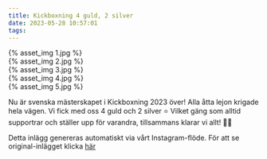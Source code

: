 ```yaml
---
title: Kickboxning 4 guld, 2 silver
date: 2023-05-28 10:57:01
tags:
---
```

<div class="postId" style="display: none;">ID: 17871663530912755</div>



<div
class="postCarouselContainer"
carousel-children="5"
>

<div class="carouselChild">
{% asset_img 1.jpg %}
</div>


<div class="carouselChild">
{% asset_img 2.jpg %}
</div>


<div class="carouselChild">
{% asset_img 3.jpg %}
</div>


<div class="carouselChild">
{% asset_img 4.jpg %}
</div>


<div class="carouselChild">
{% asset_img 5.jpg %}
</div>






</div>


Nu är svenska mästerskapet i Kickboxning 2023 över! Alla åtta lejon krigade hela vägen. Vi fick med oss 4 guld och 2 silver ⭐️ Vilket gäng som alltid supportrar och ställer upp för varandra, tillsammans klarar vi allt! 🦁🔥

<div class="automaticGeneratedPostDescription">
Detta inlägg genereras automatiskt via vårt Instagram-flöde. För att se original-inlägget klicka <a target="_blank" href="https://www.instagram.com/p/Csx-pY8txDb/">här</a>
</div>
<br>
